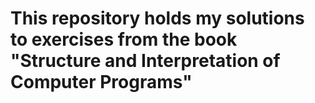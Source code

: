 # This repository holds my solutions to exercises from the book "Structure and Interpretation of Computer Programs"
